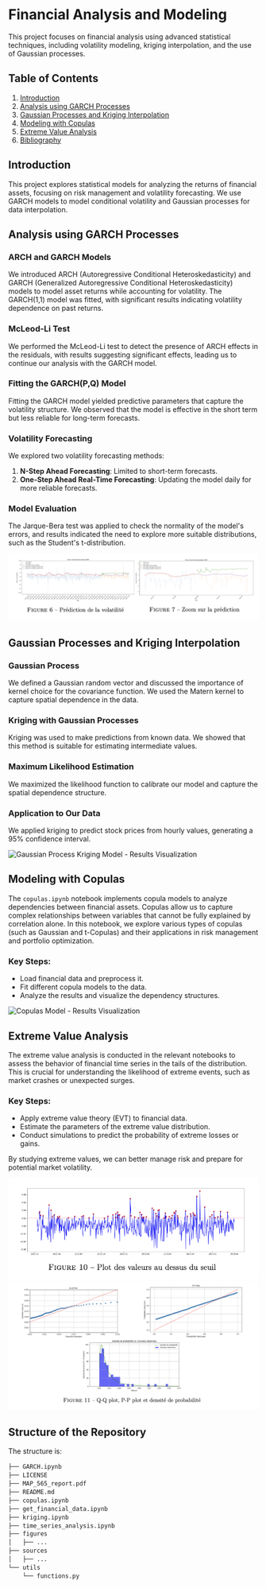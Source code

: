 # Financial Analysis and Modeling

This project focuses on financial analysis using advanced statistical techniques, including volatility modeling, kriging interpolation, and the use of Gaussian processes.

## Table of Contents

1. [Introduction](#introduction)
2. [Analysis using GARCH Processes](#analysis-using-garch-processes)
3. [Gaussian Processes and Kriging Interpolation](#gaussian-processes-and-kriging-interpolation)
4. [Modeling with Copulas](#modeling-with-copulas)
5. [Extreme Value Analysis](#extreme-value-analysis)
6. [Bibliography](#bibliography)

## Introduction

This project explores statistical models for analyzing the returns of financial assets, focusing on risk management and volatility forecasting. We use GARCH models to model conditional volatility and Gaussian processes for data interpolation.

## Analysis using GARCH Processes

### ARCH and GARCH Models

We introduced ARCH (Autoregressive Conditional Heteroskedasticity) and GARCH (Generalized Autoregressive Conditional Heteroskedasticity) models to model asset returns while accounting for volatility. The GARCH(1,1) model was fitted, with significant results indicating volatility dependence on past returns.

### McLeod-Li Test

We performed the McLeod-Li test to detect the presence of ARCH effects in the residuals, with results suggesting significant effects, leading us to continue our analysis with the GARCH model.

### Fitting the GARCH(P,Q) Model

Fitting the GARCH model yielded predictive parameters that capture the volatility structure. We observed that the model is effective in the short term but less reliable for long-term forecasts.

### Volatility Forecasting

We explored two volatility forecasting methods:
1. **N-Step Ahead Forecasting**: Limited to short-term forecasts.
2. **One-Step Ahead Real-Time Forecasting**: Updating the model daily for more reliable forecasts.

### Model Evaluation

The Jarque-Bera test was applied to check the normality of the model's errors, and results indicated the need to explore more suitable distributions, such as the Student's t-distribution.

![GARCH(1,1) Model - Results Visualization](figures/GARCH.png)

## Gaussian Processes and Kriging Interpolation

### Gaussian Process

We defined a Gaussian random vector and discussed the importance of kernel choice for the covariance function. We used the Matern kernel to capture spatial dependence in the data.

### Kriging with Gaussian Processes

Kriging was used to make predictions from known data. We showed that this method is suitable for estimating intermediate values.

### Maximum Likelihood Estimation

We maximized the likelihood function to calibrate our model and capture the spatial dependence structure.

### Application to Our Data

We applied kriging to predict stock prices from hourly values, generating a 95% confidence interval.

![Gaussian Process Kriging Model - Results Visualization](figures/gaussianprocesses.png)

## Modeling with Copulas

The `copulas.ipynb` notebook implements copula models to analyze dependencies between financial assets. Copulas allow us to capture complex relationships between variables that cannot be fully explained by correlation alone. In this notebook, we explore various types of copulas (such as Gaussian and t-Copulas) and their applications in risk management and portfolio optimization.

### Key Steps:
- Load financial data and preprocess it.
- Fit different copula models to the data.
- Analyze the results and visualize the dependency structures.

![Copulas Model - Results Visualization](figures/copulas.png)

## Extreme Value Analysis

The extreme value analysis is conducted in the relevant notebooks to assess the behavior of financial time series in the tails of the distribution. This is crucial for understanding the likelihood of extreme events, such as market crashes or unexpected surges.

### Key Steps:
- Apply extreme value theory (EVT) to financial data.
- Estimate the parameters of the extreme value distribution.
- Conduct simulations to predict the probability of extreme losses or gains.

By studying extreme values, we can better manage risk and prepare for potential market volatility.

![Extreme Value Theory - Results Visualization 1](figures/extremevalues1.png)
![Extreme Value Theory - Results Visualization 2](figures/extremevalues2.png)

## Structure of the Repository

The structure is:

```bash
├── GARCH.ipynb
├── LICENSE
├── MAP_565_report.pdf
├── README.md
├── copulas.ipynb
├── get_financial_data.ipynb
├── kriging.ipynb
├── time_series_analysis.ipynb
├── figures
│   ├── ...
├── sources
│   ├── ...
└── utils
    └── functions.py
